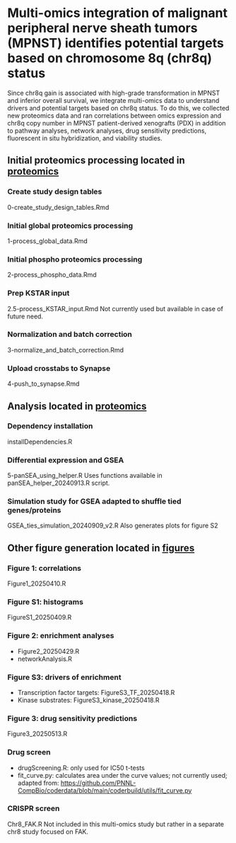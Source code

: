 # Multi-omics integration of malignant peripheral nerve sheath tumors (MPNST) identifies potential targets based on chromosome 8q (chr8q) status
Since chr8q gain is associated with high-grade transformation in MPNST and 
inferior overall survival, we integrate multi-omics data to understand drivers 
and potential targets based on chr8q status. To do this, we collected new 
proteomics data and ran correlations between omics expression and chr8q copy
number in MPNST patient-derived xenografts (PDX) in addition to pathway 
analyses, network analyses, drug sensitivity predictions, fluorescent in situ
hybridization, and viability studies.

## Initial proteomics processing located in [proteomics](./proteomics)
### Create study design tables
0-create_study_design_tables.Rmd

### Initial global proteomics processing
1-process_global_data.Rmd

### Initial phospho proteomics processing
2-process_phospho_data.Rmd

### Prep KSTAR input
2.5-process_KSTAR_input.Rmd
Not currently used but available in case of future need.

### Normalization and batch correction
3-normalize_and_batch_correction.Rmd

### Upload crosstabs to Synapse
4-push_to_synapse.Rmd

## Analysis located in [proteomics](./proteomics)
### Dependency installation
installDependencies.R

### Differential expression and GSEA
5-panSEA_using_helper.R
Uses functions available in panSEA_helper_20240913.R script.

### Simulation study for GSEA adapted to shuffle tied genes/proteins
GSEA_ties_simulation_20240909_v2.R
Also generates plots for figure S2

## Other figure generation located in [figures](./figures)
### Figure 1: correlations
Figure1_20250410.R

### Figure S1: histograms
FigureS1_20250409.R

### Figure 2: enrichment analyses
- Figure2_20250429.R
- networkAnalysis.R

### Figure S3: drivers of enrichment
- Transcription factor targets: FigureS3_TF_20250418.R
- Kinase substrates: FigureS3_kinase_20250418.R

### Figure 3: drug sensitivity predictions
Figure3_20250513.R

### Drug screen
- drugScreening.R: only used for IC50 t-tests
- fit_curve.py: calculates area under the curve values; not currently used; 
adapted from: https://github.com/PNNL-CompBio/coderdata/blob/main/coderbuild/utils/fit_curve.py

### CRISPR screen
Chr8_FAK.R
Not included in this multi-omics study but rather in a separate chr8 study 
focused on FAK.
